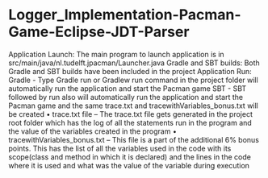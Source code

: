 # Logger_Implementation-Pacman-Game-Eclipse-JDT-Parser
Application Launch:
The main program to launch application is in src/main/java/nl.tudelft.jpacman/Launcher.java
Gradle and SBT builds: Both Gradle and SBT builds have been included in the project
Application Run:
Gradle - Type Gradle run or Gradlew run command in the project folder will automatically run the application and start the Pacman game
SBT - SBT followed by run also will automatically run the application and start the Pacman game and the same trace.txt and tracewithVariables_bonus.txt will be created
•	trace.txt file – The trace.txt file gets generated in the project root folder which has the log of all the statements run in the program and the value of the variables created in the program
•	tracewithVariables_bonus.txt – This file is a part of the additional 6% bonus points. This has the list of all the variables used in the code with its scope(class and method in which it is declared) and the lines in the code where it is used and what was the value of the variable during execution
